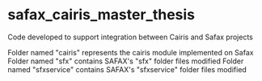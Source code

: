 # safax_cairis_master_thesis
Code developed to support integration between Cairis and Safax projects

Folder named "cairis" represents the cairis module implemented on Safax
Folder named "sfx" contains SAFAX's "sfx" folder files modified
Folder named "sfxservice" contains SAFAX's "sfxservice" folder files modified
